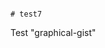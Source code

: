                                                                                                                                                                                                                                                                                                                                                                                                                                         # test7
Test "graphical-gist"